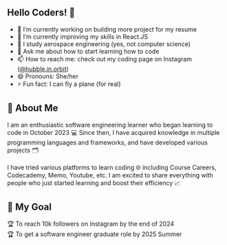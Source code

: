 ## Hello Coders! 👋

- 🔭 I’m currently working on building more project for my resume
- 🌱 I’m currently improving my skills in React.JS
- 🚀 I study aerospace engineering (yes, not computer science)
- 💬 Ask me about how to start learning how to code
- 📫 How to reach me: check out my coding page on Instagram ([@hubble.in.orbit](https://www.instagram.com/hubble.in.orbit/))
- 😄 Pronouns: She/her
- ⚡ Fun fact: I can fly a plane (for real)

## 💌 About Me
I am an enthusiastic software engineering learner who began learning to code in October 2023 💻 Since then, I have acquired
knowledge in multiple programming languages and frameworks, and have developed various projects 🗂️<br/><br/>
I have tried various platforms to learn coding 🌐 including Course Careers, Codecademy, Memo, Youtube, etc. I am excited to share everything with people who just started learning and boost their efficiency 📈

## 📍 My Goal
🏆 To reach 10k followers on Instagram by the end of 2024 <br/>
🏆 To get a software engineer graduate role by 2025 Summer

